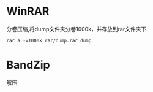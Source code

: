 # WinRAR

分卷压缩,将dump文件夹分卷1000k，并存放到rar文件夹下

```shell
rar a -v1000k rar/dump.rar dump
```

# BandZip

解压
